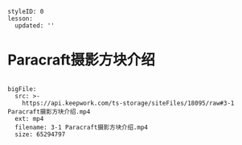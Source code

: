 ```@Lesson
styleID: 0
lesson:
  updated: ''

```
# Paracraft摄影方块介绍
```@BigFile

bigFile:
  src: >-
    https://api.keepwork.com/ts-storage/siteFiles/18095/raw#3-1 Paracraft摄影方块介绍.mp4
  ext: mp4
  filename: 3-1 Paracraft摄影方块介绍.mp4
  size: 65294797
          
```